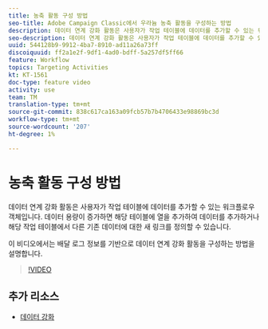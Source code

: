 ```yaml
---
title: 농축 활동 구성 방법
seo-title: Adobe Campaign Classic에서 우라늄 농축 활동을 구성하는 방법
description: 데이터 연계 강화 활동은 사용자가 작업 테이블에 데이터를 추가할 수 있는 워크플로우 객체입니다. 데이터 용량이 증가하면 해당 테이블에 열을 추가하여 데이터를 추가하거나 해당 작업 테이블에서 다른 기존 데이터에 대한 새 링크를 정의할 수 있습니다.  이 비디오에서는 배달 로그 정보를 기반으로 데이터 연계 강화 활동을 구성하는 방법을 설명합니다.
seo-description: 데이터 연계 강화 활동은 사용자가 작업 테이블에 데이터를 추가할 수 있는 워크플로우 객체입니다. 데이터 용량이 증가하면 해당 테이블에 열을 추가하여 데이터를 추가하거나 해당 작업 테이블에서 다른 기존 데이터에 대한 새 링크를 정의할 수 있습니다.   이 비디오에서는 배달 로그 정보를 기반으로 데이터 연계 강화 활동을 구성하는 방법을 설명합니다.
uuid: 544128b9-9912-4ba7-8910-ad11a26a73ff
discoiquuid: ff2a1e2f-9df1-4ad0-bdff-5a257df5ff66
feature: Workflow
topics: Targeting Activities
kt: KT-1561
doc-type: feature video
activity: use
team: TM
translation-type: tm+mt
source-git-commit: 838c617ca163a09fcb57b7b4706433e98869bc3d
workflow-type: tm+mt
source-wordcount: '207'
ht-degree: 1%

---
```



# 농축 활동 구성 방법

데이터 연계 강화 활동은 사용자가 작업 테이블에 데이터를 추가할 수 있는 워크플로우 객체입니다. 데이터 용량이 증가하면 해당 테이블에 열을 추가하여 데이터를 추가하거나 해당 작업 테이블에서 다른 기존 데이터에 대한 새 링크를 정의할 수 있습니다.

이 비디오에서는 배달 로그 정보를 기반으로 데이터 연계 강화 활동을 구성하는 방법을 설명합니다.

>[!VIDEO](https://video.tv.adobe.com/v/25193?quality=12)

## 추가 리소스

- [데이터 강화](https://docs.adobe.com/content/help/en/campaign-classic/using/automating-with-workflows/use-cases/enriching-data.html)
